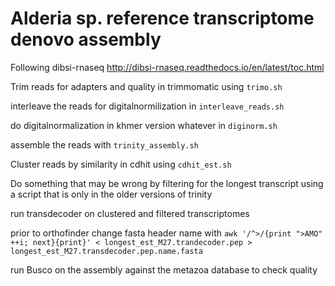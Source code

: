 # Alderia sp. reference transcriptome denovo assembly

Following dibsi-rnaseq http://dibsi-rnaseq.readthedocs.io/en/latest/toc.html

Trim reads for adapters and quality in trimmomatic using `trimo.sh`

interleave the reads for digitalnormilization in `interleave_reads.sh`

do digitalnormalization in khmer version whatever in `diginorm.sh`

assemble the reads with `trinity_assembly.sh`

Cluster reads by similarity in cdhit using `cdhit_est.sh`

Do something that may be wrong by filtering for the longest transcript using a script that is only in the older versions of trinity

run transdecoder on clustered and filtered transcriptomes

prior to orthofinder change fasta header name with `awk '/^>/{print ">AMO" ++i; next}{print}' < longest_est_M27.trandecoder.pep > longest_est_M27.transdecoder.pep.name.fasta`

run Busco on the assembly against the metazoa database to check quality

